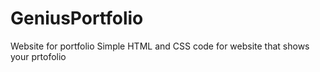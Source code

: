 # GeniusPortfolio
Website for portfolio
Simple HTML and CSS code for website that shows your prtofolio
